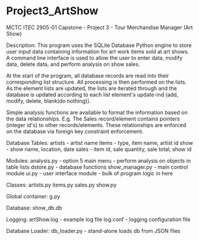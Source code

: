 # Project3_ArtShow
MCTC ITEC 2905-01 Capstone - Project 3 - Tour Merchandise Manager (Art Show)

Description: This program uses the SQLite Database Python engine to store user input data containing
information for art work items sold at art shows. A command line interface is used to allow
the user to enter data, modify data, delete data, and perform analysis on show sales.

At the start of the program, all database records are read into their corresponding list structure.
All processing is then performed on the lists.
As the element lists are updated, the lists are iterated through and the database is updated according
to each list element's update-ind (add, modify, delete, blank(do nothing)).

Simple analysis functions are available to format the information based on the data relationships.
E.g. The Sales record/element contains pointers (integer id's) to other records/elements. These relationships
are enforced on the database via foreign key constraint enforcement.

Database Tables:
    artists - artist name
    items - type, item name, artist id
    show - show name, location, date
    sales - item id, sale quantity, sale total, show id
    
Modules:
    analysis.py - option 5 main menu - perform analysis on objects in table lists
    dstore.py - database functions
    show_manager.py - main control module
    ui.py - user interface module - bulk of program logic in here
    
Classes:
    artists.py
    items.py
    sales.py
    show.py
    
Global container:
    g.py
  
Database:
    show_db.db
    
Logging:
    artShow.log - example log file
    log.conf - logging configuration file
   
Database Loader:
    db_loader.py - stand-alone loads db from JSON files